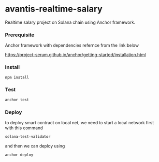 # avantis-realtime-salary

Realtime salary project on Solana chain using Anchor framework.

### Prerequisite

Anchor framework with dependencies refernce from the link below

https://project-serum.github.io/anchor/getting-started/installation.html


### Install

```sh
npm install
```


### Test

```sh
anchor test
```

### Deploy
to deploy smart contract on local net, we need to start a local network first with this command
```sh
solana-test-validator
```
and then we can deploy using
```sh
anchor deploy
```